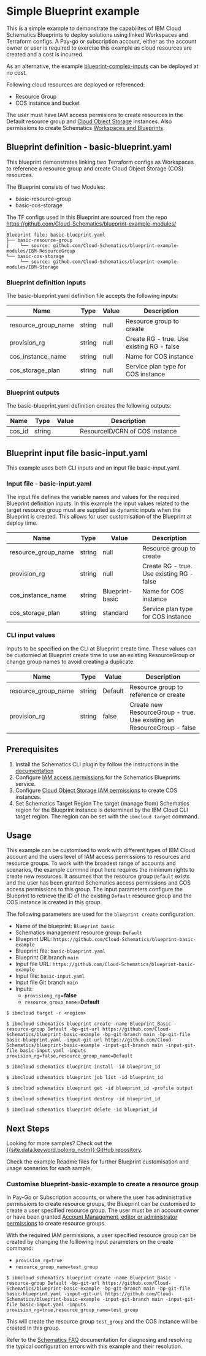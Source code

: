 # Simple Blueprint example

This is a simple example to demonstrate the capabilites of IBM Cloud Schematics Blueprints to deploy solutions using linked Workspaces and Terraform configs. A Pay-go or subscription account, either as the account owner or user is required to exercise this example as cloud resources are created and a cost is incurred. 

As an alternative, the example [blueprint-complex-inputs](https://github.com/Cloud-Schematics/blueprint-complex-inputs) can be deployed at no cost.  

Following cloud resources are deployed or referenced:
- Resource Group
- COS instance and bucket

The user must have IAM access permisions to create resources in the Default resource group and [Cloud Object Storage](https://test.cloud.ibm.com/docs/cloud-object-storage?topic=cloud-object-storage-iam) instances. Also permissions to create Schematics [Workspaces and Blueprints](https://test.cloud.ibm.com/docs/schematics?topic=schematics-access). 


## Blueprint definition - basic-blueprint.yaml

This blueprint demonstrates linking two Terraform configs as Workspaces to reference a resource group and create Cloud Object Storage (COS) resources. 

The Blueprint consists of two Modules:
- basic-resource-group
- basic-cos-storage

The TF configs used in this Blueprint are sourced from the repo https://github.com/Cloud-Schematics/blueprint-example-modules/
```
Blueprint file: basic-blueprint.yaml
├── basic-resource-group
|    └── source: github.com/Cloud-Schematics/blueprint-example-modules/IBM-ResourceGroup
└── basic-cos-storage
     └── source: github.com/Cloud-Schematics/blueprint-example-modules/IBM-Storage
```

### Blueprint definition inputs 
The basic-blueprint.yaml definition file accepts the following inputs:

| Name | Type | Value | Description |
|------|------|------|----------------|
| resource_group_name | string | null | Resource group to create |
| provision_rg | string | null | Create RG - true. Use existing RG - false |
| cos_instance_name | string | null | Name for COS instance |
| cos_storage_plan | string | null | Service plan type for COS instance |

### Blueprint outputs
The basic-blueprint.yaml definition creates the following outputs:

| Name | Type | Value | Description |
|------|------|------|----------------|
| cos_id | string |  | ResourceID/CRN of COS instance |


## Blueprint input file basic-input.yaml
This example uses both CLI inputs and an input file basic-input.yaml.


### Input file - basic-input.yaml
The input file defines the variable names and values for the required Blueprint definition inputs. In this example the  input values related to the target resource group must are supplied as dynamic inputs when the Blueprint is created. This allows for user customisation of the Blueprint at deploy time. 

| Name | Type | Value | Description |
|------|------|------|----------------|
| resource_group_name | string | null | Resource group to create |
| provision_rg | string | null | Create RG - true. Use existing RG - false |
| cos_instance_name | string | Blueprint-basic  | Name for COS instance |
| cos_storage_plan | string | standard | Service plan type for COS instance |

### CLI input values
Inputs to be specified on the CLI at Blueprint create time. These values can be customied at Blueprint create time to use an existing ResourceGroup or change group names to avoid creating a duplicate. 

| Name | Type | Value | Description |
|------|------|------|----------------|
| resource_group_name | string | Default | Resource group to reference or create |
| provision_rg | string | false | Create new ResourceGroup - true. Use existing an ResourceGroup - false |



## Prerequisites
1. Install the Schematics CLI plugin by follow the instructions in the [documentation](https://cloud.ibm.com/docs/schematics?topic=schematics-setup-cli)  
2. Configure [IAM access permissions](https://cloud.ibm.com/docs/schematics?topic=schematics-access) for the Schematics Blueprints service. 
3. Configure [Cloud Object Storage IAM permissions](https://test.cloud.ibm.com/docs/cloud-object-storage?topic=cloud-object-storage-iam) to create COS instances.
4. Set Schematics Target Region
The target (manage from) Schematics region for the Blueprint instance is determined by the IBM Cloud CLI target region. The region can be set with the `ibmcloud target` command.


## Usage 
This example can be customised to work with different types of IBM Cloud account and the users level of IAM access permissions to resources and resource groups. To work with the broadest range of accounts and scenarios, the example commnd input here requires the minimum rights to create new resources. It assumes that the resource group `Default` exists and the user has been granted Schematics access permissions and COS access permissions to this group. The input parameters configure the Blueprint to retrieve the ID of the existing `Default` resource group and the COS instance is created in this group. 


The following parameters are used for the `blueprint create` configuration. 
- Name of the blueprint: `Blueprint_basic`
- Schematics management resource group: `Default`
- Blueprint URL: `https://github.com/Cloud-Schematics/blueprint-basic-example`
- Blueprint file: `basic-blueprint.yaml`
- Blueprint Git branch `main`
- Input file URL: `https://github.com/Cloud-Schematics/blueprint-basic-example`
- Input file: `basic-input.yaml` 
- Input file Git branch `main`
- Inputs: 
    - `provisiong_rg`=**false**
    - `resource_group_name`=**Default**

```
$ ibmcloud target -r <region>

$ ibmcloud schematics blueprint create -name Blueprint_Basic -resource-group Default -bp-git-url https://github.com/Cloud-Schematics/blueprint-basic-example -bp-git-branch main -bp-git-file basic-blueprint.yaml -input-git-url https://github.com/Cloud-Schematics/blueprint-basic-example -input-git-branch main -input-git-file basic-input.yaml -inputs provision_rg=false,resource_group_name=Default

$ ibmcloud schematics blueprint install -id blueprint_id

$ ibmcloud schematics blueprint job list -id blueprint_id

$ ibmcloud schematics blueprint get -id blueprint_id -profile output

$ ibmcloud schematics blueprint destroy -id blueprint_id

$ ibmcloud schematics blueprint delete -id blueprint_id
```

## Next Steps

Looking for more samples? Check out the [{{site.data.keyword.bplong_notm}} GitHub repository](https://github.com/orgs/Cloud-Schematics/repositories/?q=topic:blueprint). 

Check the example Readme files for further Blueprint customisation and usage scenarios for each sample. 


### Customise blueprint-basic-example to create a resource group
In Pay-Go or Subscription accounts, or where the user has administrative permissions to create resource groups, the Blueprint can be customised to create a user specified resource group. The user must be an account owner or have been granted  [Account Management, editor or administrator permissions](https://cloud.ibm.com/docs/account?topic=account-account-services&interface=ui#account-management-actions-roles) to create resource groups. 

With the required IAM permissions, a user specified resource group can be created by changing the folllowing input parameters on the create command:
- `provision_rg=true` 
- `resource_group_name=test_group`

```
$ ibmcloud schematics blueprint create -name Blueprint_Basic -resource-group Default -bp-git-url https://github.com/Cloud-Schematics/blueprint-basic-example -bp-git-branch main -bp-git-file basic-blueprint.yaml -input-git-url https://github.com/Cloud-Schematics/blueprint-basic-example -input-git-branch main -input-git-file basic-input.yaml -inputs provision_rg=true,resource_group_name=test_group
```

This will create the resource group `test_group` and the COS instance will be created in this group. 

Refer to the [Schematics FAQ](https://cloud.ibm.com/docs/schematics?topic=schematics-blueprints-faq&interface=ui#faqs-bp-basic-example) documentation for diagnosing and resolving the typical configuration errors with this example and their resolution.  
